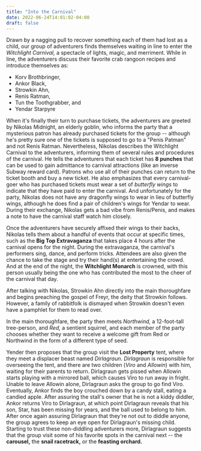 ```yaml
---
title: "Into the Carnival"
date: 2022-06-24T14:01:02-04:00
draft: false
---
```


Drawn by a nagging pull to recover something each of them had lost as a child, our group of adventurers finds themselves waiting in line to enter the *Witchlight Carnival,* a spectacle of lights, magic, and merriment. While in line, the adventurers discuss their favorite crab rangoon recipes and introduce themselves as:

- Korv Brothbringer,
- Ankor Black,
- Strowkin Ahn,
- Renis Ratman,
- Tun the Toothgrabber, and
- Yendar Starpyre

When it's finally their turn to purchase tickets, the adventurers are greeted by Nikolas Midnight, an elderly goblin, who informs the party that a mysterious patron has already purchased tickets for the group -- although he's pretty sure one of the tickets is supposed to go to a "Penis Patman" and not Renis Ratman. Nevertheless, Nikolas describes the Witchlight Carnival to the adventurers, informing them of several rules and procedures of the carnival. He tells the adventurers that each ticket has **8 punches** that can be used to gain admittance to carnival attractions (like an inverse Subway reward card). Patrons who use all of their punches can return to the ticket booth and buy a new ticket. He also emphasizes that every carnival-goer who has purchased tickets must wear a set of *butterfly wings* to indicate that they have paid to enter the carnival. And unfortunately for the party, Nikolas does not have any dragonfly wings to wear in lieu of butterfly wings, although he does find a pair of children's wings for Yendar to wear. During their exchange, Nikolas gets a bad vibe from Renis/Penis, and makes a note to have the carnival staff watch him closely.

Once the adventurers have securely affixed their wings to their backs, Nikolas tells them about a handful of events that occur at specific times, such as the **Big Top Extravaganza** that takes place 4 hours after the carnival opens for the night. During the extravaganza, the carnival's performers sing, dance, and perform tricks. Attendees are also given the chance to take the stage and try their hand(s) at entertaining the crowd. And at the end of the night, the **Witchlight Monarch** is crowned, with this person usually being the one who has contributed the most to the cheer of the carnival that day.

After talking with Nikolas, Strowkin Ahn directly into the main thoroughfare and begins preaching the gospel of Freyr, the deity that Strowkin follows. However, a family of rabbitfolk is dismayed when Strowkin doesn't even have a pamphlet for them to read over.

In the main thoroughfare, the party then meets *Northwind,* a 12-foot-tall tree-person, and *Red,* a sentient squirrel, and each member of the party chooses whether they want to receive a welcome gift from Red or Northwind in the form of a different type of seed.

Yender then proposes that the group visit the **Lost Property** tent, where they meet a displacer beast named *Dirlagraun*. *Dirlagraun* is responsible for overseeing the tent, and there are two children (*Viro* and *Allowin*) with him, waiting for their parents to return. Dirlagraun gets pissed when Allowin starts playing with a mirrored ball, which causes Viro to run away in fright. Unable to leave Allowin alone, Dirlagraun asks the group to go find Viro. Eventually, Ankor finds the boy crouched down by a candy stall, eating a candied apple. After assuring the stall's owner that he is not a kiddy diddler, Ankor returns Viro to Dirlagraun, at which point Dirlagraun reveals that his son, Star, has been missing for years, and the ball used to belong to him. After once again assuring Dirlagraun that they're not out to diddle anyone, the group agrees to keep an eye open for Dirlagraun's missing child. Starting to trust these non-diddling adventurers more, Dirlagraun suggests that the group visit some of his favorite spots in the carnival next -- the **carousel,** the **snail racetrack,** or the **feasting orchard.**

